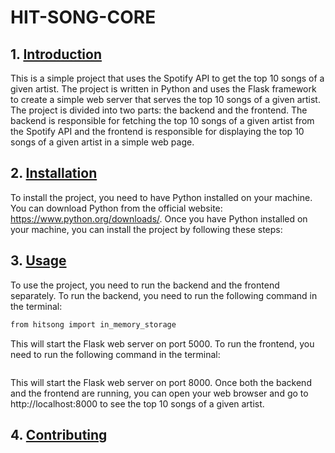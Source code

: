 # HIT-SONG-CORE

## 1. [Introduction](#introduction)
This is a simple project that uses the Spotify API to get the top 10 songs of a given artist. The project is written in Python and uses the Flask framework to create a simple web server that serves the top 10 songs of a given artist. The project is divided into two parts: the backend and the frontend. The backend is responsible for fetching the top 10 songs of a given artist from the Spotify API and the frontend is responsible for displaying the top 10 songs of a given artist in a simple web page.
## 2. [Installation](#installation)
To install the project, you need to have Python installed on your machine. You can download Python from the official website: https://www.python.org/downloads/. Once you have Python installed on your machine, you can install the project by following these steps:

## 3. [Usage](#usage)
To use the project, you need to run the backend and the frontend separately. To run the backend, you need to run the following command in the terminal:

```bash
from hitsong import in_memory_storage


```

This will start the Flask web server on port 5000. To run the frontend, you need to run the following command in the terminal:

```bash

```

This will start the Flask web server on port 8000. Once both the backend and the frontend are running, you can open your web browser and go to http://localhost:8000 to see the top 10 songs of a given artist.

## 4. [Contributing](#contributing)

